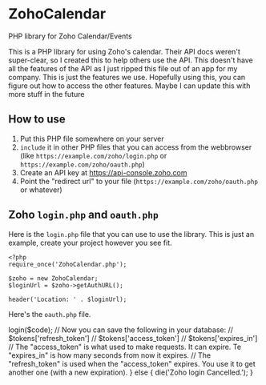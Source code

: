 # ZohoCalendar
PHP library for Zoho Calendar/Events

This is a PHP library for using Zoho's calendar.  Their API docs weren't super-clear, so I created this to help others use the API.
This doesn't have all the features of the API as I just ripped this file out of an app for my company.  This is just the features we use.
Hopefully using this, you can figure out how to access the other features.  Maybe I can update this with more stuff in the future

## How to use
1. Put this PHP file somewhere on your server
2. `include` it in other PHP files that you can access from the webbrowser (like `https://example.com/zoho/login.php` or `https://example.com/zoho/oauth.php`)
3. Create an API key at https://api-console.zoho.com
4. Point the "redirect url" to your file (`https://example.com/zoho/oauth.php` or whatever)

## Zoho `login.php` and `oauth.php`
Here is the `login.php` file that you can use to use the library.  This is just an example, create your project however you see fit.

```
<?php
require_once('ZohoCalendar.php');

$zoho = new ZohoCalendar;
$loginUrl = $zoho->getAuthURL();

header('Location: ' . $loginUrl);
```

Here's the `oauth.php` file.

<?php
require_once('ZohoCalendar.php');

$zoho = new ZohoCalendar;

$code = isset($_GET['code']) ? $_GET['code'] : NULL;
$error = isset($_GET['error']) ? $_GET['error'] : NULL;

if ($code && $error !== 'access_denied') {
	$tokens = $zoho->login($code);
	
	// Now you can save the following in your database:
	// $tokens['refresh_token']
	// $tokens['access_token']
	// $tokens['expires_in']
	
	// The "access_token" is what used to make requests.  It can expire.  Te "expires_in" is how many seconds from now it expires.
	// The "refresh_token" is used when the "access_token" expires.  You use it to get another one (with a new expiration).
}
else {
	die('Zoho login Cancelled.');
}
